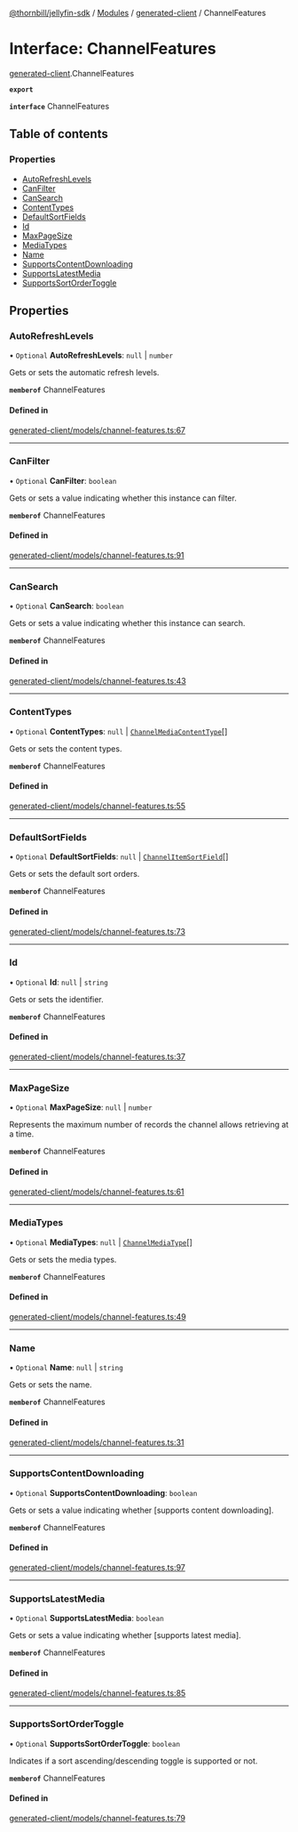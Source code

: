[@thornbill/jellyfin-sdk](../README.md) / [Modules](../modules.md) / [generated-client](../modules/generated_client.md) / ChannelFeatures

# Interface: ChannelFeatures

[generated-client](../modules/generated_client.md).ChannelFeatures

**`export`**

**`interface`** ChannelFeatures

## Table of contents

### Properties

- [AutoRefreshLevels](generated_client.ChannelFeatures.md#autorefreshlevels)
- [CanFilter](generated_client.ChannelFeatures.md#canfilter)
- [CanSearch](generated_client.ChannelFeatures.md#cansearch)
- [ContentTypes](generated_client.ChannelFeatures.md#contenttypes)
- [DefaultSortFields](generated_client.ChannelFeatures.md#defaultsortfields)
- [Id](generated_client.ChannelFeatures.md#id)
- [MaxPageSize](generated_client.ChannelFeatures.md#maxpagesize)
- [MediaTypes](generated_client.ChannelFeatures.md#mediatypes)
- [Name](generated_client.ChannelFeatures.md#name)
- [SupportsContentDownloading](generated_client.ChannelFeatures.md#supportscontentdownloading)
- [SupportsLatestMedia](generated_client.ChannelFeatures.md#supportslatestmedia)
- [SupportsSortOrderToggle](generated_client.ChannelFeatures.md#supportssortordertoggle)

## Properties

### AutoRefreshLevels

• `Optional` **AutoRefreshLevels**: ``null`` \| `number`

Gets or sets the automatic refresh levels.

**`memberof`** ChannelFeatures

#### Defined in

[generated-client/models/channel-features.ts:67](https://github.com/thornbill/jellyfin-sdk-typescript/blob/eb13db7/src/generated-client/models/channel-features.ts#L67)

___

### CanFilter

• `Optional` **CanFilter**: `boolean`

Gets or sets a value indicating whether this instance can filter.

**`memberof`** ChannelFeatures

#### Defined in

[generated-client/models/channel-features.ts:91](https://github.com/thornbill/jellyfin-sdk-typescript/blob/eb13db7/src/generated-client/models/channel-features.ts#L91)

___

### CanSearch

• `Optional` **CanSearch**: `boolean`

Gets or sets a value indicating whether this instance can search.

**`memberof`** ChannelFeatures

#### Defined in

[generated-client/models/channel-features.ts:43](https://github.com/thornbill/jellyfin-sdk-typescript/blob/eb13db7/src/generated-client/models/channel-features.ts#L43)

___

### ContentTypes

• `Optional` **ContentTypes**: ``null`` \| [`ChannelMediaContentType`](../enums/index.api.ChannelMediaContentType.md)[]

Gets or sets the content types.

**`memberof`** ChannelFeatures

#### Defined in

[generated-client/models/channel-features.ts:55](https://github.com/thornbill/jellyfin-sdk-typescript/blob/eb13db7/src/generated-client/models/channel-features.ts#L55)

___

### DefaultSortFields

• `Optional` **DefaultSortFields**: ``null`` \| [`ChannelItemSortField`](../enums/index.api.ChannelItemSortField.md)[]

Gets or sets the default sort orders.

**`memberof`** ChannelFeatures

#### Defined in

[generated-client/models/channel-features.ts:73](https://github.com/thornbill/jellyfin-sdk-typescript/blob/eb13db7/src/generated-client/models/channel-features.ts#L73)

___

### Id

• `Optional` **Id**: ``null`` \| `string`

Gets or sets the identifier.

**`memberof`** ChannelFeatures

#### Defined in

[generated-client/models/channel-features.ts:37](https://github.com/thornbill/jellyfin-sdk-typescript/blob/eb13db7/src/generated-client/models/channel-features.ts#L37)

___

### MaxPageSize

• `Optional` **MaxPageSize**: ``null`` \| `number`

Represents the maximum number of records the channel allows retrieving at a time.

**`memberof`** ChannelFeatures

#### Defined in

[generated-client/models/channel-features.ts:61](https://github.com/thornbill/jellyfin-sdk-typescript/blob/eb13db7/src/generated-client/models/channel-features.ts#L61)

___

### MediaTypes

• `Optional` **MediaTypes**: ``null`` \| [`ChannelMediaType`](../enums/index.api.ChannelMediaType.md)[]

Gets or sets the media types.

**`memberof`** ChannelFeatures

#### Defined in

[generated-client/models/channel-features.ts:49](https://github.com/thornbill/jellyfin-sdk-typescript/blob/eb13db7/src/generated-client/models/channel-features.ts#L49)

___

### Name

• `Optional` **Name**: ``null`` \| `string`

Gets or sets the name.

**`memberof`** ChannelFeatures

#### Defined in

[generated-client/models/channel-features.ts:31](https://github.com/thornbill/jellyfin-sdk-typescript/blob/eb13db7/src/generated-client/models/channel-features.ts#L31)

___

### SupportsContentDownloading

• `Optional` **SupportsContentDownloading**: `boolean`

Gets or sets a value indicating whether [supports content downloading].

**`memberof`** ChannelFeatures

#### Defined in

[generated-client/models/channel-features.ts:97](https://github.com/thornbill/jellyfin-sdk-typescript/blob/eb13db7/src/generated-client/models/channel-features.ts#L97)

___

### SupportsLatestMedia

• `Optional` **SupportsLatestMedia**: `boolean`

Gets or sets a value indicating whether [supports latest media].

**`memberof`** ChannelFeatures

#### Defined in

[generated-client/models/channel-features.ts:85](https://github.com/thornbill/jellyfin-sdk-typescript/blob/eb13db7/src/generated-client/models/channel-features.ts#L85)

___

### SupportsSortOrderToggle

• `Optional` **SupportsSortOrderToggle**: `boolean`

Indicates if a sort ascending/descending toggle is supported or not.

**`memberof`** ChannelFeatures

#### Defined in

[generated-client/models/channel-features.ts:79](https://github.com/thornbill/jellyfin-sdk-typescript/blob/eb13db7/src/generated-client/models/channel-features.ts#L79)
